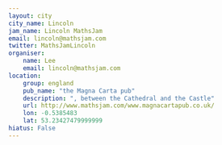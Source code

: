 ```yaml
---
layout: city                                           
city_name: Lincoln                                                               
jam_name: Lincoln MathsJam
email: lincoln@mathsjam.com
twitter: MathsJamLincoln
organiser:
    name: Lee
    email: lincoln@mathsjam.com
location:
    group: england
    pub_name: "the Magna Carta pub"
    description: ", between the Cathedral and the Castle"
    url: http://www.mathsjam.com/www.magnacartapub.co.uk/
    lon: -0.5385483
    lat: 53.23427479999999
hiatus: False
---
```

